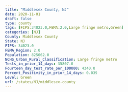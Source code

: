 ```yaml
---
title: "Middlesex County, NJ"
date: 2020-11-01
draft: false
type: county
tags: [FIPS:34023.0,FEMA:2.0,Large fringe metro,Green]
categories: [NJ]
County: Middlesex County
State: NJ
FIPS: 34023.0
FEMA_Region: 2.0
Population: 825062.0
NCHS_Urban_Rural_Classification: Large fringe metro
Tests_in_prior_14_days: 35807.0
Fourteen_day_test_rate_per_100000: 4340.0
Percent_Positivity_in_prior_14_days: 0.039
Level: Green
url: /states/NJ/middlesex-county
---
```



